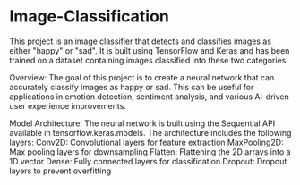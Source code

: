 # Image-Classification
This project is an image classifier that detects and classifies images as either "happy" or "sad". It is built using TensorFlow and Keras and has been trained on a dataset containing images classified into these two categories.

Overview:
The goal of this project is to create a neural network that can accurately classify images as happy or sad. This can be useful for applications in emotion detection, sentiment analysis, and various AI-driven user experience improvements.

Model Architecture:
The neural network is built using the Sequential API available in tensorflow.keras.models. The architecture includes the following layers:
Conv2D: Convolutional layers for feature extraction
MaxPooling2D: Max pooling layers for downsampling
Flatten: Flattening the 2D arrays into a 1D vector
Dense: Fully connected layers for classification
Dropout: Dropout layers to prevent overfitting

